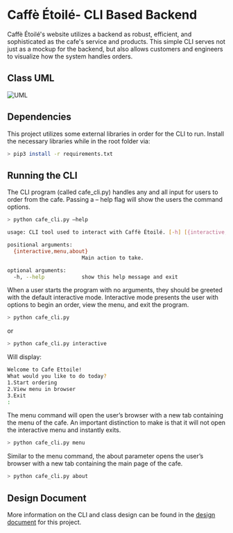 # Caffè Étoilé- CLI Based Backend
Caffè Étoilé's website utilizes a backend as robust, efficient, and sophisticated as the cafe's service and products. This simple CLI serves not just as a mockup for the backend, but also allows customers and engineers to visualize how the system handles orders. 

## Class UML
![UML][1]

## Dependencies
This project utilizes some external libraries in order for the CLI to run. Install the necessary libraries while in the root folder via: 
```bash
> pip3 install -r requirements.txt
```

## Running the CLI
The CLI program (called cafe_cli.py) handles any and all input for users to order from the cafe. Passing a – help flag will show the users the command options. 
```bash
> python cafe_cli.py –help

usage: CLI tool used to interact with Caffè Étoilé. [-h] [{interactive,menu,about}]

positional arguments:
  {interactive,menu,about}
                        Main action to take.

optional arguments:
  -h, --help            show this help message and exit
```
When a user starts the program with no arguments, they should be greeted with the default interactive mode. Interactive mode presents the user with options to begin an order, view the menu, and exit the program.

```bash
> python cafe_cli.py 
```

or 

```bash
> python cafe_cli.py interactive
```

Will display:
```bash
Welcome to Cafe Ettoile!
What would you like to do today?
1.Start ordering
2.View menu in browser
3.Exit
:
```

The menu command will open the user’s browser with a new tab containing the menu of the cafe. An important distinction to make is that it will not open the interactive menu and instantly exits. 
```bash
> python cafe_cli.py menu
```

Similar to the menu command, the about parameter opens the user’s browser with a new tab containing the main page of the cafe.

```bash
> python cafe_cli.py about
```


## Design Document
More information on the CLI and class design can be found in the [design document][2] for this project.

[1]: https://i.imgur.com/4paEZ8X.png "UML Diagram"
[2]: https://docs.google.com/document/d/1MGX-FJaVH08It__gCW3-Ja_oFVA535P_7ZlL1mbavcU/edit?usp=sharing&resourcekey=0-Nbmp1yoCrM28XlymrSHyHw "Design Doc"
